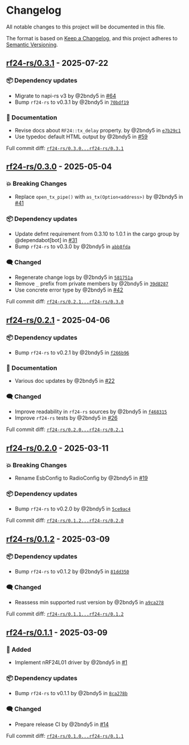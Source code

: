 # Changelog

All notable changes to this project will be documented in this file.

The format is based on [Keep a Changelog](https://keepachangelog.com/en/1.0.0/),
and this project adheres to [Semantic Versioning](https://semver.org/spec/v2.0.0.html).
<!-- markdownlint-disable MD024 -->

## [rf24-rs/0.3.1] - 2025-07-22

### <!-- 6 --> 📦 Dependency updates

- Migrate to napi-rs v3 by @2bndy5 in [#64](https://github.com/nRF24/rf24-rs/pull/64)
- Bump `rf24-rs` to v0.3.1 by @2bndy5 in [`70bdf19`](https://github.com/nRF24/rf24-rs/commit/70bdf197249712bab51fb59b34397598ba2fa86f)

### <!-- 8 --> 📝 Documentation

- Revise docs about `RF24::tx_delay` property. by @2bndy5 in [`e7b29c1`](https://github.com/nRF24/rf24-rs/commit/e7b29c14ac33cdebd4437ef64f89d2a340f89613)
- Use typedoc default HTML output by @2bndy5 in [#59](https://github.com/nRF24/rf24-rs/pull/59)

[rf24-rs/0.3.1]: https://github.com/nRF24/rf24-rs/compare/rf24-rs/0.3.0...rf24-rs/0.3.1

Full commit diff: [`rf24-rs/0.3.0...rf24-rs/0.3.1`][rf24-rs/0.3.1]

## [rf24-rs/0.3.0] - 2025-05-04

### <!-- 10 --> 💥 Breaking Changes

- Replace `open_tx_pipe()` with `as_tx(Option<address>)` by @2bndy5 in [#41](https://github.com/nRF24/rf24-rs/pull/41)

### <!-- 6 --> 📦 Dependency updates

- Update defmt requirement from 0.3.10 to 1.0.1 in the cargo group by @dependabot[bot] in [#31](https://github.com/nRF24/rf24-rs/pull/31)
- Bump `rf24-rs` to v0.3.0 by @2bndy5 in [`abb8fda`](https://github.com/nRF24/rf24-rs/commit/abb8fdab9575ef30fa3445067aca11f21f07dfbb)

### <!-- 9 --> 🗨️ Changed

- Regenerate change logs by @2bndy5 in [`581751a`](https://github.com/nRF24/rf24-rs/commit/581751af27d074797b4749572f05e9f8b3548e21)
- Remove `_` prefix from private members by @2bndy5 in [`39d8287`](https://github.com/nRF24/rf24-rs/commit/39d8287461777bbf9d8a1c1a92636b46b29669d0)
- Use concrete error type by @2bndy5 in [#42](https://github.com/nRF24/rf24-rs/pull/42)

[rf24-rs/0.3.0]: https://github.com/nRF24/rf24-rs/compare/rf24-rs/0.2.1...rf24-rs/0.3.0

Full commit diff: [`rf24-rs/0.2.1...rf24-rs/0.3.0`][rf24-rs/0.3.0]

## [rf24-rs/0.2.1] - 2025-04-06

### <!-- 6 --> 📦 Dependency updates

- Bump `rf24-rs` to v0.2.1 by @2bndy5 in [`f266b96`](https://github.com/nRF24/rf24-rs/commit/f266b9695f1c492cce1ea7720a6df4fde298c338)

### <!-- 8 --> 📝 Documentation

- Various doc updates by @2bndy5 in [#22](https://github.com/nRF24/rf24-rs/pull/22)

### <!-- 9 --> 🗨️ Changed

- Improve readability in `rf24-rs` sources by @2bndy5 in [`f468315`](https://github.com/nRF24/rf24-rs/commit/f4683153d72bd67b0a7707a3a922a0d03b852164)
- Improve ``rf24-rs`` tests by @2bndy5 in [#26](https://github.com/nRF24/rf24-rs/pull/26)

[rf24-rs/0.2.1]: https://github.com/nRF24/rf24-rs/compare/rf24-rs/0.2.0...rf24-rs/0.2.1

Full commit diff: [`rf24-rs/0.2.0...rf24-rs/0.2.1`][rf24-rs/0.2.1]

## [rf24-rs/0.2.0] - 2025-03-11

### <!-- 10 --> 💥 Breaking Changes

- Rename EsbConfig to RadioConfig by @2bndy5 in [#19](https://github.com/nRF24/rf24-rs/pull/19)

### <!-- 6 --> 📦 Dependency updates

- Bump `rf24-rs` to v0.2.0 by @2bndy5 in [`5ce9ac4`](https://github.com/nRF24/rf24-rs/commit/5ce9ac456ec1e1bb00613e433ec8636919c58495)

[rf24-rs/0.2.0]: https://github.com/nRF24/rf24-rs/compare/rf24-rs/0.1.2...rf24-rs/0.2.0

Full commit diff: [`rf24-rs/0.1.2...rf24-rs/0.2.0`][rf24-rs/0.2.0]

## [rf24-rs/0.1.2] - 2025-03-09

### <!-- 6 --> 📦 Dependency updates

- Bump `rf24-rs` to v0.1.2 by @2bndy5 in [`81dd350`](https://github.com/nRF24/rf24-rs/commit/81dd350634880a4a76f3817e0e85d8099490fb37)

### <!-- 9 --> 🗨️ Changed

- Reassess min supported rust version by @2bndy5 in [`a9ca278`](https://github.com/nRF24/rf24-rs/commit/a9ca278b3ed38a682bba54bbf32de2b874ae9097)

[rf24-rs/0.1.2]: https://github.com/nRF24/rf24-rs/compare/rf24-rs/0.1.1...rf24-rs/0.1.2

Full commit diff: [`rf24-rs/0.1.1...rf24-rs/0.1.2`][rf24-rs/0.1.2]

## [rf24-rs/0.1.1] - 2025-03-09

### <!-- 1 --> 🚀 Added

- Implement nRF24L01 driver by @2bndy5 in [#1](https://github.com/nRF24/rf24-rs/pull/1)

### <!-- 6 --> 📦 Dependency updates

- Bump `rf24-rs` to v0.1.1 by @2bndy5 in [`8ca278b`](https://github.com/nRF24/rf24-rs/commit/8ca278bbbff72514c8c84001bbd3480d4ba7d1d9)

### <!-- 9 --> 🗨️ Changed

- Prepare release CI by @2bndy5 in [#14](https://github.com/nRF24/rf24-rs/pull/14)

[rf24-rs/0.1.1]: https://github.com/nRF24/rf24-rs/compare/rf24-rs/0.1.0...rf24-rs/0.1.1

Full commit diff: [`rf24-rs/0.1.0...rf24-rs/0.1.1`][rf24-rs/0.1.1]

<!-- generated by git-cliff -->
